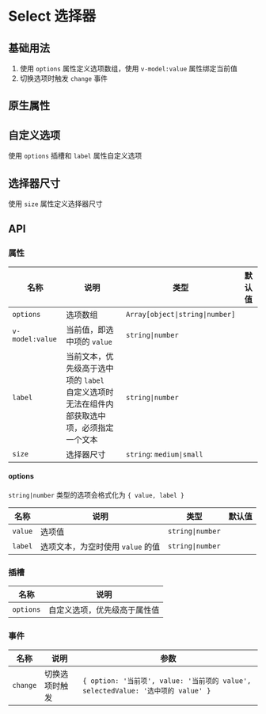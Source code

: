 # Select 选择器

## 基础用法

1. 使用 `options` 属性定义选项数组，使用 `v-model:value` 属性绑定当前值
2. 切换选项时触发 `change` 事件

<preview path="./demos/basic.vue"></preview>

## 原生属性

<preview path="./demos/native.vue"></preview>

## 自定义选项

使用 `options` 插槽和 `label` 属性自定义选项

<preview path="./demos/options.vue"></preview>

## 选择器尺寸

使用 `size` 属性定义选择器尺寸

<preview path="./demos/size.vue"></preview>

## API

### 属性

<!--@include: @/component/@parts/props-native.md-->

| 名称            | 说明                                                                                             | 类型                            | 默认值 |
| --------------- | ------------------------------------------------------------------------------------------------ | ------------------------------- | ------ |
| `options`       | 选项数组                                                                                         | `Array[object\|string\|number]` |        |
| `v-model:value` | 当前值，即选中项的 `value`                                                                       | `string\|number`                |        |
| `label`         | 当前文本，优先级高于选中项的 `label` <br> 自定义选项时无法在组件内部获取选中项，必须指定一个文本 | `string\|number`                |        |
| `size`          | 选择器尺寸                                                                                       | `string`: `medium\|small`       |        |

#### options

`string|number` 类型的选项会格式化为 `{ value, label }`

| 名称    | 说明                              | 类型             | 默认值 |
| ------- | --------------------------------- | ---------------- | ------ |
| `value` | 选项值                            | `string\|number` |        |
| `label` | 选项文本，为空时使用 `value` 的值 | `string\|number` |        |

### 插槽

| 名称      | 说明                         |
| --------- | ---------------------------- |
| `options` | 自定义选项，优先级高于属性值 |

### 事件

| 名称     | 说明           | 参数                                                                             |
| -------- | -------------- | -------------------------------------------------------------------------------- |
| `change` | 切换选项时触发 | `{ option: '当前项', value: '当前项的 value', selectedValue: '选中项的 value' }` |
